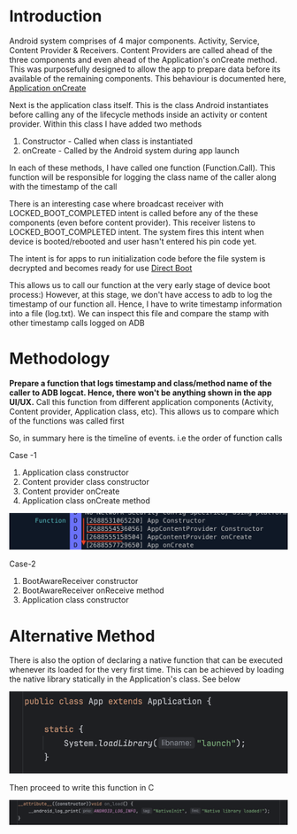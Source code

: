 Introduction
============
Android system comprises of 4 major components. Activity, Service, Content Provider & Receivers. 
Content Providers are called ahead of the three components and even ahead of the Application's onCreate method.
This was purposefully designed to allow the app to prepare data before its available of the remaining components. This behaviour is documented here,
<a href="https://developer.android.com/reference/android/app/Application#onCreate()">Application onCreate</a>

Next is the application class itself. This is the class Android instantiates before calling any of the lifecycle methods inside 
an activity or content provider. Within this class I have added two methods
1. Constructor - Called when class is instantiated
2. onCreate - Called by the Android system during app launch
      
In each of these methods, I have called one function (Function.Call). This function will be responsible for logging the class name of the caller along with the timestamp of the call

There is an interesting case where broadcast receiver with LOCKED_BOOT_COMPLETED intent is called before any of the these components
(even before content provider). This receiver listens to LOCKED_BOOT_COMPLETED intent. The system fires this intent when device is booted/rebooted and user hasn't entered his pin code yet.

The intent is for apps to run initialization code before the file system is decrypted and becomes ready for use
<a href="https://developer.android.com/privacy-and-security/direct-boot">Direct Boot</a>

This allows us to call our function at the very early stage of device boot process:) However, at this stage, we don't have access to adb to log the timestamp of our function all. 
Hence, I have to write timestamp information into a file (log.txt). We can inspect this file and compare the stamp with other timestamp calls logged on ADB

Methodology
===========
**Prepare a function that logs timestamp and class/method name of the caller to ADB logcat. Hence, there won't be anything shown in the app UI/UX.** Call this function from different application components 
(Activity, Content provider, Application class, etc). This allows us to compare which of the functions was called first

So, in summary here is the timeline of events. i.e the order of function calls

Case -1
1. Application class constructor
2. Content provider class constructor
3. Content provider onCreate
4. Application class onCreate method

![Timeline](timeline.png)

Case-2
1. BootAwareReceiver constructor
2. BootAwareReceiver onReceive method
3. Application class constructor

Alternative Method
==================

There is also the option of declaring a native function that can be executed whenever its loaded for the very first time. This can be achieved by loading the native library statically in the Application's class. See below

![Native Load](native_load.png)

Then proceed to write this function in C 

![Native JNI Load](native_jni_load_call.png)

 